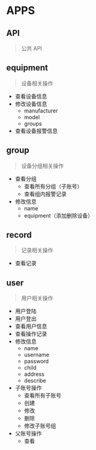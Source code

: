 
# APPS

## API

> 公共 API

## equipment

> 设备相关操作

- 查看设备信息
- 修改设备信息
  - manufacturer
  - model
  - groups
- 查看设备报警信息

## group

> 设备分组相关操作

- 查看分组
  - 查看所有分组（子账号）
  - 查看组内报警记录
- 修改信息
  - name
  - equipment（添加删除设备）

## record

> 记录相关操作

- 查看记录

## user

> 用户相关操作

- 用户登陆
- 用户登出
- 查看用户信息
- 查看操作记录
- 修改信息
  - name
  - username
  - password
  - child
  - address
  - describe
- 子账号操作
  - 查看所有子账号
  - 创建
  - 修改
  - 删除
  - 修改子账号组
- 父账号操作
  - 查看
